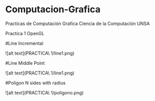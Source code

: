 # Computacion-Grafica
Practicas de Computación Grafica Ciencia de la Computación UNSA

Practica 1 OpenGL

#Line Incremental

![alt text](PRACTICA\ 1/line1.png)

#Line Middle Point

![alt text](PRACTICA\ 1/line1.png)


#Poligon N sides with radius

![alt text](PRACTICA\ 1/poligono.png)
